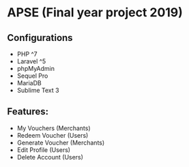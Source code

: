 # APSE (Final year project 2019)

## Configurations
- PHP ^7
- Laravel ^5
- phpMyAdmin
- Sequel Pro
- MariaDB
- Sublime Text 3

## Features:
- My Vouchers (Merchants)
- Redeem Voucher (Users)
- Generate Voucher (Merchants)
- Edit Profile (Users)
- Delete Account (Users)
